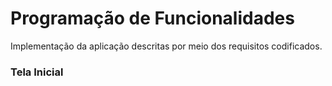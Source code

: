 # Programação de Funcionalidades

Implementação da aplicação descritas por meio dos requisitos codificados. 

### Tela Inicial

